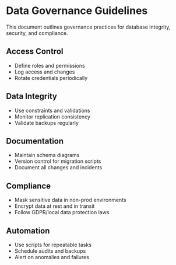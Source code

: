 # Data Governance Guidelines

This document outlines governance practices for database integrity, security, and compliance.

## Access Control
- Define roles and permissions
- Log access and changes
- Rotate credentials periodically

## Data Integrity
- Use constraints and validations
- Monitor replication consistency
- Validate backups regularly

## Documentation
- Maintain schema diagrams
- Version control for migration scripts
- Document all changes and incidents

## Compliance
- Mask sensitive data in non-prod environments
- Encrypt data at rest and in transit
- Follow GDPR/local data protection laws

## Automation
- Use scripts for repeatable tasks
- Schedule audits and backups
- Alert on anomalies and failures

